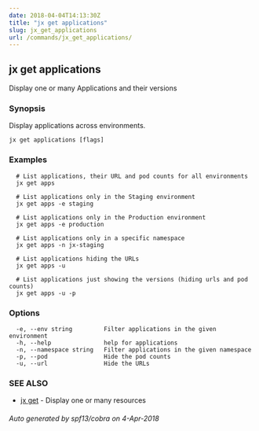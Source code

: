 ```yaml
---
date: 2018-04-04T14:13:30Z
title: "jx get applications"
slug: jx_get_applications
url: /commands/jx_get_applications/
---
```

## jx get applications

Display one or many Applications and their versions

### Synopsis

Display applications across environments.

```
jx get applications [flags]
```

### Examples

```
  # List applications, their URL and pod counts for all environments
  jx get apps
  
  # List applications only in the Staging environment
  jx get apps -e staging
  
  # List applications only in the Production environment
  jx get apps -e production
  
  # List applications only in a specific namespace
  jx get apps -n jx-staging
  
  # List applications hiding the URLs
  jx get apps -u
  
  # List applications just showing the versions (hiding urls and pod counts)
  jx get apps -u -p
```

### Options

```
  -e, --env string         Filter applications in the given environment
  -h, --help               help for applications
  -n, --namespace string   Filter applications in the given namespace
  -p, --pod                Hide the pod counts
  -u, --url                Hide the URLs
```

### SEE ALSO

* [jx get](/commands/jx_get/)	 - Display one or many resources

###### Auto generated by spf13/cobra on 4-Apr-2018

